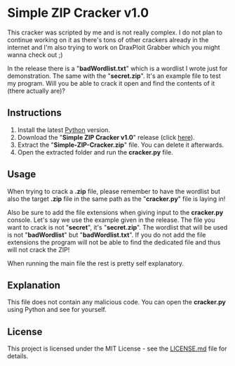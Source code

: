 # Simple ZIP Cracker v1.0
  
This cracker was scripted by me and is not really complex. I do not plan to continue working on it as there's tons of other crackers already in the internet and I'm also trying to work on DraxPloit Grabber which you might wanna check out ;)  

In the release there is a "**badWordlist.txt**" which is a wordlist I wrote just for demonstration. The same with the "**secret.zip**". It's an example file to test my program. Will you be able to crack it open and find the contents of it (there actually are)?

## Instructions
1. Install the latest [Python](https://www.python.org) version.
2. Download the "**Simple ZIP Cracker v1.0**" release (click [here](https://github.com/DraxFM/Simple-ZIP-Cracker/releases/download/manually/Simple-ZIP-Cracker.zip)).
3. Extract the "**Simple-ZIP-Cracker.zip**" file. You can delete it afterwards.
4. Open the extracted folder and run the **cracker.py** file.

## Usage
When trying to crack a **.zip** file, please remember to have the wordlist but also the target **.zip** file in the same path as the "**cracker.py**" file is laying in!  
  
Also be sure to add the file extensions when giving input to the **cracker.py** console. Let's say we use the example given in the release. The file you want to crack is not "**secret**", it's "**secret.zip**". The wordlist that will be used is not "**badWordlist**" but "**badWordlist.txt**". If you do not add the file extensions the program will not be able to find the dedicated file and thus will not crack the ZIP!  
  
When running the main file the rest is pretty self explanatory.

## Explanation
This file does not contain any malicious code. You can open the **cracker.py** using Python and see for yourself.

## License

This project is licensed under the MIT License - see the [LICENSE.md](LICENSE.md) file for details.
